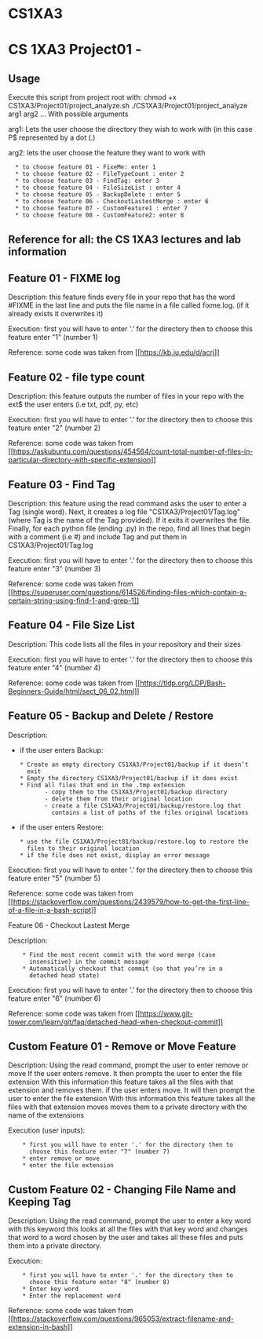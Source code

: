# CS1XA3
# CS 1XA3 Project01 - <mathak1>
## Usage
Execute this script from project root with:
chmod +x CS1XA3/Project01/project_analyze.sh
./CS1XA3/Project01/project_analyze arg1 arg2 ...
With possible arguments

arg1: Lets the user choose the directory they wish to work with (in this case P$
      represented by a dot (.)

arg2: lets the user choose the feature they want to work with

      * to choose feature 01 - FixeMe: enter 1
      * to choose feature 02 - FileTypeCount : enter 2
      * to choose feature 03 - FindTag: enter 3
      * to choose feature 04 - FileSizeList : enter 4
      * to choose feature 05 - BackupDelete : enter 5
      * to choose feature 06 - CheckoutLastestMerge : enter 6
      * to choose feature 07 - CustomFeature1 : enter 7
      * to choose feature 08 - CustomFeature2: enter 8

## Reference for all: the CS 1XA3 lectures and lab information

## Feature 01 - FIXME log
Description: this feature finds every file in your repo that
             has the word #FIXME in the last line and puts the file name
             in a file called fixme.log. (if it already exists
             it overwrites it)

Execution: first you will have to enter '.' for the directory
           then to choose this feature enter "1" (number 1)

Reference: some code was taken from [[https://kb.iu.edu/d/acrj]]

## Feature 02 - file type count

Description: this feature outputs the number of files in your repo with the ext$
             the user enters (i.e txt, pdf, py, etc)

Execution: first you will have to enter '.' for the directory
           then to choose this feature enter "2" (number 2)

Reference: some code was taken from [[https://askubuntu.com/questions/454564/count-total-number-of-files-in-particular-directory-with-specific-extension]]

## Feature 03 - Find Tag

Description: this feature using the read command asks the user to enter a Tag (single word). Next, it creates a log file "CS1XA3/Project01/Tag.log" (where Tag is the name of the Tag provided). If it exits it overwrites the file. Finally, for each python file (ending .py) in the repo, find all lines that begin with a comment (i.e #) and include Tag and put them in CS1XA3/Project01/Tag.log

Execution: first you will have to enter '.' for the directory then to choose this feature enter "3" (number 3)

Reference: some code was taken from [[https://superuser.com/questions/614526/finding-files-which-contain-a-certain-string-using-find-1-and-grep-1]]

## Feature 04 - File Size List

Description: This code lists all the files in your repository and their sizes

Execution: first you will have to enter '.' for the directory then to choose this feature enter "4" (number 4)

Reference: some code was taken from [[https://tldp.org/LDP/Bash-Beginners-Guide/html/sect_06_02.html]]

## Feature 05 - Backup and Delete / Restore

Description: 

- if the user enters Backup:

      * Create an empty directory CS1XA3/Project01/backup if it doesn’t 
        exit
      * Empty the directory CS1XA3/Project01/backup if it does exist
      * Find all files that end in the .tmp extension
             - copy them to the CS1XA3/Project01/backup directory
             - delete them from their original location
             - create a file CS1XA3/Project01/backup/restore.log that 
               contains a list of paths of the files original locations

- if the user enters Restore:

      * use the file CS1XA3/Project01/backup/restore.log to restore the 
        files to their original location
      * if the file does not exist, display an error message

Execution: first you will have to enter '.' for the directory then to choose this feature enter "5" (number 5)

Reference: some code was taken from [[https://stackoverflow.com/questions/2439579/how-to-get-the-first-line-of-a-file-in-a-bash-script]]

Feature 06 - Checkout Lastest Merge

Description: 

        * Find the most recent commit with the word merge (case 
          insensitive) in the commit message
        * Automatically checkout that commit (so that you’re in a 
          detached head state)

Execution: first you will have to enter '.' for the directory then to choose this feature enter "6" (number 6)

Reference: some code was taken from [[https://www.git-tower.com/learn/git/faq/detached-head-when-checkout-commit]]

## Custom Feature 01 - Remove or Move Feature

Description: Using the read command, prompt the user to enter remove or move
             If the user enters remove. It then prompts the user to enter the file extension
             With this information this feature takes all the files with that extension and
             removes them.
             if the user enters move. It will then prompt the user to enter the file extension
             With this information this feature takes all the files with that extension moves
             moves them to a private directory with the name of the extensions

Execution (user inputs):

        * first you will have to enter '.' for the directory then to 
          choose this feature enter "7" (number 7)
        * enter remove or move
        * enter the file extension


## Custom Feature 02 - Changing File Name and Keeping Tag

Description: Using the read command, prompt the user to enter a key word
             with this keyword this looks at all the files with that key word and changes
         that word to a word chosen by the user and takes all these files and puts them
             into a private directory.

Execution:
      
        * first you will have to enter '.' for the directory then to 
          choose this feature enter "8" (number 8)
        * Enter key word
        * Enter the replacement word

Reference: some code was taken from [[https://stackoverflow.com/questions/965053/extract-filename-and-extension-in-bash]]
